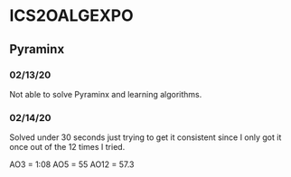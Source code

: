 # ICS2OALGEXPO
## Pyraminx
### 02/13/20
Not able to solve Pyraminx and learning algorithms.
### 02/14/20
Solved under 30 seconds just trying to get it consistent since I only got it once out of the 12 times I tried.

AO3 = 1:08          AO5 = 55          AO12 = 57.3
